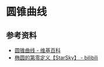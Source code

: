 # 圆锥曲线

## 参考资料

- [圆锥曲线 - 维基百科](https://zh.wikipedia.org/zh-cn/圆锥曲线)
- [椭圆的第零定义【StarSky】 - bilibili](https://www.bilibili.com/video/BV1Ny4y1o7xZ)
